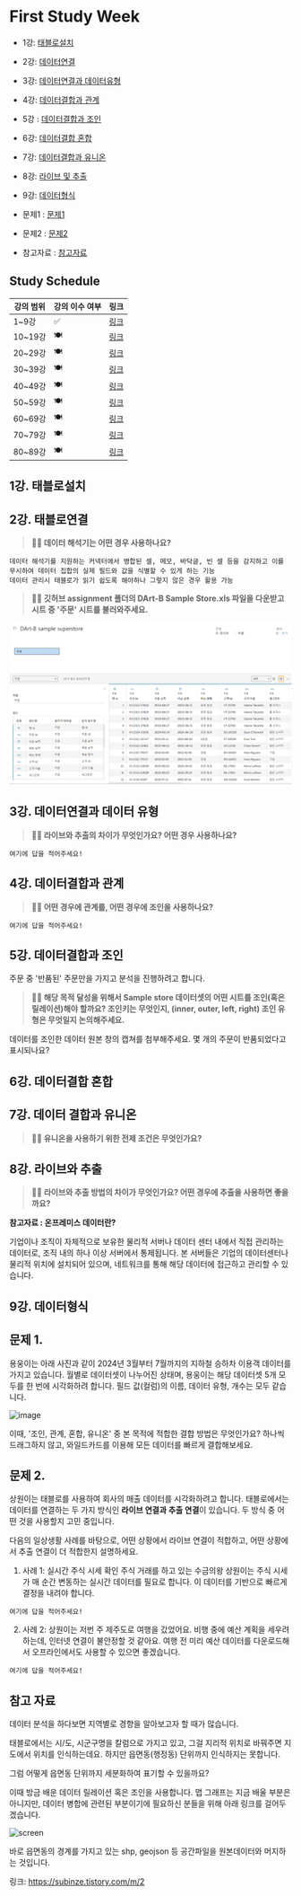 # First Study Week

- 1강: [태블로설치](#1강-태블로설치)

- 2강: [데이터연결](#2강-데이터연결)

- 3강: [데이터연결과 데이터유형](#3강-데이터연결과-데이터유형)

- 4강: [데이터결합과 관계](#4강-데이터결합과-관계)

- 5강 : [데이터결합과 조인](#5-데이터결합과-조인)

- 6강: [데이터결합 혼합](#6강-데이터결합-혼합)

- 7강: [데이터결합과 유니온](#7강-데이터-결합과-유니온)

- 8강: [라이브 및 추출](#8강-라이브-및-추출)

- 9강: [데이터형식](#9강-데이터형식)

- 문제1 : [문제1](#문제-1)

- 문제2 : [문제2](#문제-2)

- 참고자료 : [참고자료](#참고-자료)


## Study Schedule

| 강의 범위     | 강의 이수 여부 | 링크                                                                                                        |
|--------------|---------|-----------------------------------------------------------------------------------------------------------|
| 1~9강        |  ✅      | [링크](https://youtu.be/3ovkUe-TP1w?si=CRjj99Qm300unSWt)       |
| 10~19강      | 🍽️      | [링크](https://www.youtube.com/watch?v=AXkaUrJs-Ko&list=PL87tgIIryGsa5vdz6MsaOEF8PK-YqK3fz&index=75)       |
| 20~29강      | 🍽️      | [링크](https://www.youtube.com/watch?v=AXkaUrJs-Ko&list=PL87tgIIryGsa5vdz6MsaOEF8PK-YqK3fz&index=65)       |
| 30~39강      | 🍽️      | [링크](https://www.youtube.com/watch?v=e6J0Ljd6h44&list=PL87tgIIryGsa5vdz6MsaOEF8PK-YqK3fz&index=55)       |
| 40~49강      | 🍽️      | [링크](https://www.youtube.com/watch?v=AXkaUrJs-Ko&list=PL87tgIIryGsa5vdz6MsaOEF8PK-YqK3fz&index=45)       |
| 50~59강      | 🍽️      | [링크](https://www.youtube.com/watch?v=AXkaUrJs-Ko&list=PL87tgIIryGsa5vdz6MsaOEF8PK-YqK3fz&index=35)       |
| 60~69강      | 🍽️      | [링크](https://www.youtube.com/watch?v=AXkaUrJs-Ko&list=PL87tgIIryGsa5vdz6MsaOEF8PK-YqK3fz&index=25)       |
| 70~79강      | 🍽️      | [링크](https://www.youtube.com/watch?v=AXkaUrJs-Ko&list=PL87tgIIryGsa5vdz6MsaOEF8PK-YqK3fz&index=15)       |
| 80~89강      | 🍽️      | [링크](https://www.youtube.com/watch?v=AXkaUrJs-Ko&list=PL87tgIIryGsa5vdz6MsaOEF8PK-YqK3fz&index=5)        |


<!-- 여기까진 그대로 둬 주세요-->


## 1강. 태블로설치


<!-- 태블로 Desktop은 유료 혹은 사용자 인증이 되어야 하므로, 사용 경험이 없으시다면 우선 Tableau Public으로 학습하는 것을 권장드립니다. -->


## 2강. 태블로연결


> **🧞‍♀️ 데이터 해석기는 어떤 경우 사용하나요?**

```
데이터 해석기를 지원하는 커넥터에서 병합된 셀, 메모, 바닥글, 빈 셀 등을 감지하고 이를 무시하여 데이터 집합의 실제 필드와 값을 식별할 수 있게 하는 기능
데이터 관리시 태블로가 읽기 쉽도록 해야하나 그렇지 않은 경우 활용 가능
```


> **🧞‍♀️ 깃허브 assignment 폴더의 DArt-B Sample Store.xls 파일을 다운받고 시트 중 '주문' 시트를 불러와주세요.**


<!-- 캡쳐 파일을 첨부해주세요! 캡쳐하는 법은 깃허브 강의 영상에 있습니다 (폴더 생성 후 폴더 안에 이미지 넣기 + 불러오기) -->
![설명 텍스트](./img/image.png)


<!-- 문제와 문제 풀이가 모두 위 DArt-B Sample Store.xls 파일을 기반으로 제시되므로, 해당 엑셀파일을 사용하셔야 혼동이 없습니다. -->


## 3강. 데이터연결과 데이터 유형


> **🧞‍♀️ 라이브와 추출의 차이가 무엇인가요? 어떤 경우 사용하나요?**


```
여기에 답을 적어주세요!
```


## 4강. 데이터결합과 관계

<!-- 데이터 결합과 관계에 대해 알게 된 점을 자유로이 적어보세요.-->

> **🧞‍♀️ 어떤 경우에 관계를, 어떤 경우에 조인을 사용하나요?**

```
여기에 답을 적어주세요!
```


## 5강. 데이터결합과 조인

<!-- 데이터 결합과 조인에 대해 알게 된 점을 적고, 아래 질문에 답해보세요 :) -->

주문 중 '반품된' 주문만을 가지고 분석을 진행하려고 합니다.

> **🧞‍♀️ 해당 목적 달성을 위해서 Sample store 데이터셋의 어떤 시트를 조인(혹은 릴레이션)해야 할까요? 조인키는 무엇인지, (inner, outer, left, right) 조인 유형은 무엇일지 논의해주세요.**

데이터를 조인한 데이터 원본 창의 캡쳐를 첨부해주세요.
몇 개의 주문이 반품되었다고 표시되나요?

<!-- 캡쳐 이미지를 첨부해주세요 -->

## 6강. 데이터결합 혼합

<!-- 데이터결합 및 혼합에 대해 알게 된 점을 적어주세요 -->


## 7강. 데이터 결합과 유니온

<!-- 유니온에 대해 알게 된 점을 적어주세요 -->

> **🧞‍♀️ 유니온을 사용하기 위한 전제 조건은 무엇인가요?**



## 8강. 라이브와 추출

<!-- 라이브와 추출에 대해 알게 된 점을 적어주세요 -->

> **🧞‍♀️ 라이브와 추출 방법의 차이가 무엇인가요? 어떤 경우에 추출을 사용하면 좋을까요?**





**참고자료 : 온프레미스 데이터란?**

기업이나 조직이 자체적으로 보유한 물리적 서버나 데이터 센터 내에서 직접 관리하는 데이터로, 조직 내의 하나 이상 서버에서 통제됩니다. 본 서버들은 기업의 데이터센터나 물리적 위치에 설치되어 있으며, 네트워크를 통해 해당 데이터에 접근하고 관리할 수 있습니다.


## 9강. 데이터형식

<!-- 데이터형식에 대해 알게 된 점을 적어주세요 -->


## 문제 1.

용웅이는 아래 사진과 같이 2024년 3월부터 7월까지의 지하철 승하차 이용객 데이터를 가지고 있습니다. 월별로 데이터셋이 나누어진 상태며, 용웅이는 해당 데이터셋 5개 모두를 한 번에 시각화하려 합니다. 필드 값(컬럼)의 이름, 데이터 유형, 개수는 모두 같습니다.

![image](https://github.com/yousrchive/BUSINESS-INTELLIGENCE-TABLEAU/blob/main/study/img/1st%20week/%E1%84%89%E1%85%B3%E1%84%8F%E1%85%B3%E1%84%85%E1%85%B5%E1%86%AB%E1%84%89%E1%85%A3%E1%86%BA%202024-09-06%20%E1%84%8B%E1%85%A9%E1%84%92%E1%85%AE%2012.23.23.png?raw=true)



 이때, '조인, 관계, 혼합, 유니온' 중 본 목적에 적합한 결합 방법은 무엇인가요? 하나씩 드래그하지 않고, 와일드카드를 이용해 모든 데이터를 빠르게 결합해보세요.

<!-- 텍스트 및 이미지로 문제 풀이 과정을 기술해주세요 -->


## 문제 2.

상원이는 태블로를 사용하여 회사의 매출 데이터를 시각화하려고 합니다. 태블로에서는 데이터를 연결하는 두 가지 방식인 **라이브 연결과 추출 연결**이 있습니다. 두 방식 중 어떤 것을 사용할지 고민 중입니다.

다음의 일상생활 사례를 바탕으로, 어떤 상황에서 라이브 연결이 적합하고, 어떤 상황에서 추출 연결이 더 적합한지 설명하세요.

1. 사례 1: 실시간 주식 시세 확인
주식 거래를 하고 있는 수금의왕 상원이는 주식 시세가 매 순간 변동하는 실시간 데이터를 필요로 합니다. 이 데이터를 기반으로 빠르게 결정을 내려야 합니다.


```
여기에 답을 적어주세요!
```


2. 사례 2: 상원이는 저번 주 제주도로 여행을 갔었어요. 비행 중에 예산 계획을 세우려 하는데, 인터넷 연결이 불안정할 것 같아요. 여행 전 미리 예산 데이터를 다운로드해서 오프라인에서도 사용할 수 있으면 좋겠습니다.

```
여기에 답을 적어주세요!
```

## 참고 자료

데이터 분석을 하다보면 지역별로 경향을 알아보고자 할 때가 많습니다.

태블로에서는 시/도, 시군구명을 칼럼으로 가지고 있고, 그걸 지리적 위치로 바꿔주면 지도에서 위치를 인식하는데요.
하지만 읍면동(행정동) 단위까지 인식하지는 못합니다.

그럼 어떻게 읍면동 단위까지 세분화하여 표기할 수 있을까요?

이때 방금 배운 데이터 릴레이션 혹은 조인을 사용합니다.
맵 그래프는 지금 배울 부분은 아니지만, 데이터 병합에 관련된 부분이기에 필요하신 분들을 위해 아래 링크를 걸어두겠습니다.


![screen](https://github.com/yousrchive/BUSINESS-INTELLIGENCE-TABLEAU/blob/main/study/img/1st%20week/%E1%84%89%E1%85%B3%E1%84%8F%E1%85%B3%E1%84%85%E1%85%B5%E1%86%AB%E1%84%89%E1%85%A3%E1%86%BA%202024-09-06%20%E1%84%8B%E1%85%A9%E1%84%92%E1%85%AE%2012.00.22.png?raw=true)

바로 읍면동의 경계를 가지고 있는 shp, geojson 등 공간파일을 원본데이터와 머지하는 것입니다.

링크: https://subinze.tistory.com/m/2

[def]: ..
[def2]: ./
